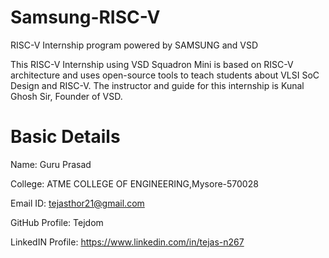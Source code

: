 # Samsung-RISC-V
RISC-V Internship program powered by SAMSUNG and VSD 

This RISC-V Internship using VSD Squadron Mini is based on RISC-V architecture and uses open-source tools to teach students about VLSI SoC Design and RISC-V. The instructor and guide for this internship is Kunal Ghosh Sir, Founder of VSD.
# Basic Details
Name: Guru Prasad

College: ATME COLLEGE OF ENGINEERING,Mysore-570028

Email ID: tejasthor21@gmail.com

GitHub Profile: Tejdom

LinkedIN Profile: https://www.linkedin.com/in/tejas-n267



